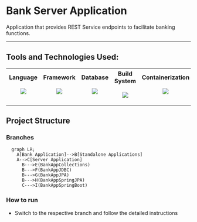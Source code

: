 # Bank Server Application

Application that provides REST Service endpoints to facilitate banking functions.
___

## Tools and Technologies Used:
|Language <br><br> [![](https://skillicons.dev/icons?i=java&theme=light)]()|Framework <br><br> [![](https://skillicons.dev/icons?i=spring&theme=light)]()|Database <br><br> [![](https://skillicons.dev/icons?i=mysql&theme=light)]()|Build System <br><br> [![](https://skillicons.dev/icons?i=maven&theme=light)]()|Containerization <br><br> [![](https://skillicons.dev/icons?i=docker&theme=light)]()|Hosting <br><br> [![](https://skillicons.dev/icons?i=aws&theme=light)]()|
|---|---|---|---|---|---|
___

## Project Structure
### Branches

```mermaid
  graph LR;
    A[Bank Application]-->B[Standalone Applications]
    A-->C[Server Application]
      B--->E(BankAppCollections)
      B--->F(BankAppJDBC)
      B--->G(BankAppJPA)
      B--->H(BankAppSpringJPA)
      C--->I(BankAppSpringBoot)
```

### How to run

- Switch to the respective branch and follow the detailed instructions
